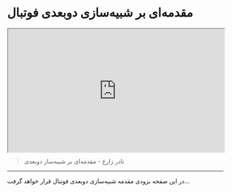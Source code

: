 # مقدمه‌ای بر شبیه‌سازی دوبعدی فوتبال


<style>.h_iframe-aparat_embed_frame{position:relative;}.h_iframe-aparat_embed_frame .ratio{display:block;width:100%;height:auto;}.h_iframe-aparat_embed_frame iframe{position:absolute;top:0;left:0;width:100%;height:100%;}</style><div class="h_iframe-aparat_embed_frame"><span style="display: block;padding-top: 57%"></span><iframe src="https://www.aparat.com/video/video/embed/videohash/RwxX5/vt/frame" allowFullScreen="true" webkitallowfullscreen="true" mozallowfullscreen="true"></iframe></div>



> نادر زارع - مقدمه‌ای بر شبیه‌ساز دوبعدی

------



در این صفحه بزودی مقدمه شبیه‌سازی دوبعدی فوتبال قرار خواهد گرفت...

